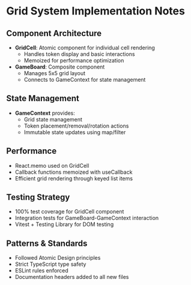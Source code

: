 # Grid System Implementation Notes

## Component Architecture
- **GridCell**: Atomic component for individual cell rendering
  - Handles token display and basic interactions
  - Memoized for performance optimization
- **GameBoard**: Composite component
  - Manages 5x5 grid layout
  - Connects to GameContext for state management

## State Management
- **GameContext** provides:
  - Grid state management
  - Token placement/removal/rotation actions
  - Immutable state updates using map/filter

## Performance
- React.memo used on GridCell
- Callback functions memoized with useCallback
- Efficient grid rendering through keyed list items

## Testing Strategy
- 100% test coverage for GridCell component
- Integration tests for GameBoard-GameContext interaction
- Vitest + Testing Library for DOM testing

## Patterns & Standards
- Followed Atomic Design principles
- Strict TypeScript type safety
- ESLint rules enforced
- Documentation headers added to all new files